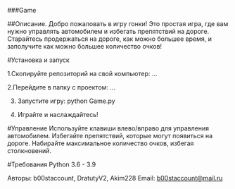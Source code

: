 ###Game

##Описание.
Добро пожаловать в игру гонки! Это простая игра, где вам нужно управлять автомобилем и избегать препятствий на дороге. 
Старайтесь продержаться на дороге, как можно большее время, и заполучите как можно большее количество очков!

#Установка и запуск

1.Скопируйте репозиторий на свой компьютер:
...

2.Перейдите в папку с проектом: ...

3. Запустите игру:
python Game.py 

4. Играйте и наслаждайтесь!

#Управление
Используйте клавиши влево/вправо для управления автомобилем.
Избегайте препятствий, которые могут появиться на дороге.
Набирайте максимальное количество очков, избегая столкновений.

#Требования
Python 3.6 - 3.9

Авторы: b00staccount, DratutyV2, Akim228
Email: b00staccount@mail.ru



